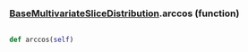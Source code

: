 ### [BaseMultivariateSliceDistribution](BaseMultivariateSliceDistribution.md).arccos (function)


```py

def arccos(self)

```


